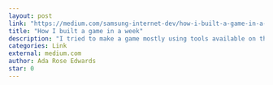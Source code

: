 ```yaml
---
layout: post
link: "https://medium.com/samsung-internet-dev/how-i-built-a-game-in-a-week-5810b1197686"
title: "How I built a game in a week"
description: "I tried to make a game mostly using tools available on the web. This is a guide to how I integrated these tools together to allow me to create a 3D RPG in a short period of time. With Twinery and AFrame."
categories: Link
external: medium.com
author: Ada Rose Edwards
star: 0
---
```

